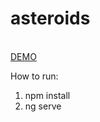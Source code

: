 # asteroids

<br/>[DEMO](https://asteroids17.herokuapp.com)

How to run:
 1) npm install
 2) ng serve 
